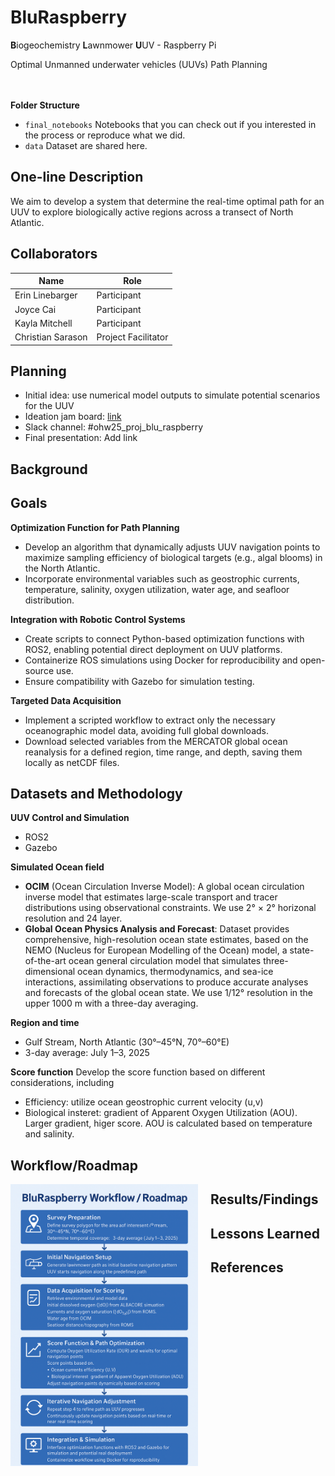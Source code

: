 # BluRaspberry
**B**iogeochemistry **L**awnmower **U**UV - Raspberry Pi

Optimal Unmanned underwater vehicles (UUVs) Path Planning
<br><br><br>

**Folder Structure**
* `final_notebooks` Notebooks that you can check out if you interested in the process or reproduce what we did.
* `data` Dataset are shared here.

<!--More elaborate structure for a data science project: [Here](https://cookiecutter-data-science.drivendata.org/#directory-structure) is an example of a more elaborate structure for a data science project.-->

## One-line Description
We aim to develop a system that determine the real-time optimal path for an UUV to explore biologically active regions across a transect of North Atlantic.

## Collaborators

| Name                | Role                |
|---------------------|---------------------|
| Erin Linebarger     | Participant         |
| Joyce Cai           | Participant         |
| Kayla Mitchell      | Participant         |
| Christian Sarason   | Project Facilitator |

## Planning

* Initial idea: use numerical model outputs to simulate potential scenarios for the UUV
* Ideation jam board: [link](https://www.figma.com/board/mTpn6HdqrURccqMxZJdo3D/blue-raspberry?node-id=0-1&t=hRSpES27tXPrWp6H-1)
* Slack channel: #ohw25_proj_blu_raspberry
* Final presentation: Add link

## Background

## Goals
**Optimization Function for Path Planning**
- Develop an algorithm that dynamically adjusts UUV navigation points to maximize sampling efficiency of biological targets (e.g., algal blooms) in the North Atlantic.
- Incorporate environmental variables such as geostrophic currents, temperature, salinity, oxygen utilization, water age, and seafloor distribution.

**Integration with Robotic Control Systems**
- Create scripts to connect Python-based optimization functions with ROS2, enabling potential direct deployment on UUV platforms.
- Containerize ROS simulations using Docker for reproducibility and open-source use.
- Ensure compatibility with Gazebo for simulation testing.

**Targeted Data Acquisition**
- Implement a scripted workflow to extract only the necessary oceanographic model data, avoiding full global downloads.
- Download selected variables from the MERCATOR global ocean reanalysis for a defined region, time range, and depth, saving them locally as netCDF files.


## Datasets and Methodology
**UUV Control and Simulation**
- ROS2
- Gazebo

**Simulated Ocean field**
- **OCIM** (Ocean Circulation Inverse Model): A global ocean circulation inverse model that estimates large-scale transport and tracer distributions using observational constraints. We use 2° × 2° horizonal resolution and 24 layer.
- **Global Ocean Physics Analysis and Forecast**: Dataset provides comprehensive, high-resolution ocean state estimates, based on the NEMO (Nucleus for European Modelling of the Ocean) model, a state-of-the-art ocean general circulation model that simulates three-dimensional ocean dynamics, thermodynamics, and sea-ice interactions, assimilating observations to produce accurate analyses and forecasts of the global ocean state. We use 1/12° resolution in the upper 1000 m with a three-day averaging.

**Region and time**
- Gulf Stream, North Atlantic (30°–45°N, 70°–60°E)
- 3-day average: July 1–3, 2025

**Score function**
Develop the score function based on different considerations, including
- Efficiency: utilize ocean geostrophic current velocity (u,v)
- Biological insteret: gradient of Apparent Oxygen Utilization (AOU). Larger gradient, higer score. AOU is calculated based on temperature and salinity.


## Workflow/Roadmap

<img src="contributor_folders/JCai/workflow.png" alt="Diagram of workflow" style="float:left; margin-right:20px; width:300px;" />


## Results/Findings

## Lessons Learned

## References

